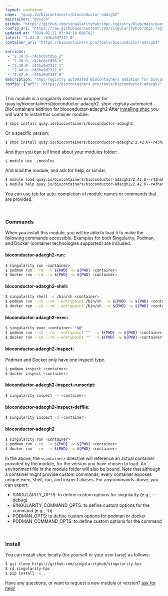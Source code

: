 ```yaml
---
layout: container
name:  "quay.io/biocontainers/bioconductor-adacgh2"
maintainer: "@vsoch"
github: "https://github.com/singularityhub/shpc-registry/blob/main/quay.io/biocontainers/bioconductor-adacgh2/container.yaml"
config_url: "https://raw.githubusercontent.com/singularityhub/shpc-registry/main/quay.io/biocontainers/bioconductor-adacgh2/container.yaml"
updated_at: "2024-02-21 03:04:10.686762"
latest: "2.42.0--r43ha9d7317_0"
container_url: "https://biocontainers.pro/tools/bioconductor-adacgh2"

versions:
 - "2.34.0--r41hc0cfd56_2"
 - "2.38.0--r42hc0cfd56_0"
 - "2.38.0--r42ha9d7317_1"
 - "2.40.0--r43ha9d7317_0"
 - "2.42.0--r43ha9d7317_0"
description: "shpc-registry automated BioContainers addition for bioconductor-adacgh2"
config: {"url": "https://biocontainers.pro/tools/bioconductor-adacgh2", "maintainer": "@vsoch", "description": "shpc-registry automated BioContainers addition for bioconductor-adacgh2", "latest": {"2.42.0--r43ha9d7317_0": "sha256:692cd27db0aedbea84a4a9678bf21b0501870dbf76bd8bf7457be7aeedcfc127"}, "tags": {"2.34.0--r41hc0cfd56_2": "sha256:367178eca470c1bcafbb75d7b03d7c22f2a5b8c07bb460aaa331c810af0891b3", "2.38.0--r42hc0cfd56_0": "sha256:7181554c55aa84f2829ace72cfe856596d2d1aa07e4f0e27737780eb910ae7cd", "2.38.0--r42ha9d7317_1": "sha256:0337828aa34ba6a65ea9c365907449a9b60714a4155d616ff0e6cc0d2b1e4b51", "2.40.0--r43ha9d7317_0": "sha256:4360cd47e3db2e712ae02903d0be1e09562d210017f1ae2085acf2074ca85c3a", "2.42.0--r43ha9d7317_0": "sha256:692cd27db0aedbea84a4a9678bf21b0501870dbf76bd8bf7457be7aeedcfc127"}, "docker": "quay.io/biocontainers/bioconductor-adacgh2"}
---
```


This module is a singularity container wrapper for quay.io/biocontainers/bioconductor-adacgh2.
shpc-registry automated BioContainers addition for bioconductor-adacgh2
After [installing shpc](#install) you will want to install this container module:


```bash
$ shpc install quay.io/biocontainers/bioconductor-adacgh2
```

Or a specific version:

```bash
$ shpc install quay.io/biocontainers/bioconductor-adacgh2:2.42.0--r43ha9d7317_0
```

And then you can tell lmod about your modules folder:

```bash
$ module use ./modules
```

And load the module, and ask for help, or similar.

```bash
$ module load quay.io/biocontainers/bioconductor-adacgh2/2.42.0--r43ha9d7317_0
$ module help quay.io/biocontainers/bioconductor-adacgh2/2.42.0--r43ha9d7317_0
```

You can use tab for auto-completion of module names or commands that are provided.

<br>

### Commands

When you install this module, you will be able to load it to make the following commands accessible.
Examples for both Singularity, Podman, and Docker (container technologies supported) are included.

#### bioconductor-adacgh2-run:

```bash
$ singularity run <container>
$ podman run --rm  -v ${PWD} -w ${PWD} <container>
$ docker run --rm  -v ${PWD} -w ${PWD} <container>
```

#### bioconductor-adacgh2-shell:

```bash
$ singularity shell -s /bin/sh <container>
$ podman run --it --rm --entrypoint /bin/sh  -v ${PWD} -w ${PWD} <container>
$ docker run --it --rm --entrypoint /bin/sh  -v ${PWD} -w ${PWD} <container>
```

#### bioconductor-adacgh2-exec:

```bash
$ singularity exec <container> "$@"
$ podman run --it --rm --entrypoint ""  -v ${PWD} -w ${PWD} <container> "$@"
$ docker run --it --rm --entrypoint ""  -v ${PWD} -w ${PWD} <container> "$@"
```

#### bioconductor-adacgh2-inspect:

Podman and Docker only have one inspect type.

```bash
$ podman inspect <container>
$ docker inspect <container>
```

#### bioconductor-adacgh2-inspect-runscript:

```bash
$ singularity inspect -r <container>
```

#### bioconductor-adacgh2-inspect-deffile:

```bash
$ singularity inspect -d <container>
```



#### bioconductor-adacgh2

```bash
$ singularity run <container>
$ podman run --rm  -v ${PWD} -w ${PWD} <container>
$ docker run --rm  -v ${PWD} -w ${PWD} <container>
```


In the above, the `<container>` directive will reference an actual container provided
by the module, for the version you have chosen to load. An environment file in the
module folder will also be bound. Note that although a container
might provide custom commands, every container exposes unique exec, shell, run, and
inspect aliases. For anycommands above, you can export:

 - SINGULARITY_OPTS: to define custom options for singularity (e.g., --debug)
 - SINGULARITY_COMMAND_OPTS: to define custom options for the command (e.g., -b)
 - PODMAN_OPTS: to define custom options for podman or docker
 - PODMAN_COMMAND_OPTS: to define custom options for the command

<br>

### Install

You can install shpc locally (for yourself or your user base) as follows:

```bash
$ git clone https://github.com/singularityhub/singularity-hpc
$ cd singularity-hpc
$ pip install -e .
```

Have any questions, or want to request a new module or version? [ask for help!](https://github.com/singularityhub/singularity-hpc/issues)